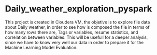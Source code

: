 # Daily_weather_exploration_pyspark
This project is created in Cloudera VM, the objetive  is to explore file data about Daily weather, in order to see how is composed the file in terms of how many rows there are, Tags or variables, resume statistics, and correlation between variables. This will be usefull for a deeper analysis, since we have to know very well our data in order to prepare it for the Machine Learning Model Evaluation. 
